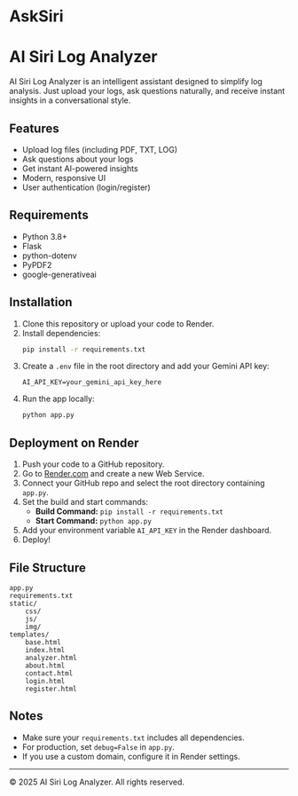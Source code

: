 # AskSiri
# AI Siri Log Analyzer

AI Siri Log Analyzer is an intelligent assistant designed to simplify log analysis. Just upload your logs, ask questions naturally, and receive instant insights in a conversational style.

## Features
- Upload log files (including PDF, TXT, LOG)
- Ask questions about your logs
- Get instant AI-powered insights
- Modern, responsive UI
- User authentication (login/register)

## Requirements
- Python 3.8+
- Flask
- python-dotenv
- PyPDF2
- google-generativeai

## Installation
1. Clone this repository or upload your code to Render.
2. Install dependencies:
   ```bash
   pip install -r requirements.txt
   ```
3. Create a `.env` file in the root directory and add your Gemini API key:
   ```env
   AI_API_KEY=your_gemini_api_key_here
   ```
4. Run the app locally:
   ```bash
   python app.py
   ```

## Deployment on Render
1. Push your code to a GitHub repository.
2. Go to [Render.com](https://render.com/) and create a new Web Service.
3. Connect your GitHub repo and select the root directory containing `app.py`.
4. Set the build and start commands:
   - **Build Command:** `pip install -r requirements.txt`
   - **Start Command:** `python app.py`
5. Add your environment variable `AI_API_KEY` in the Render dashboard.
6. Deploy!

## File Structure
```
app.py
requirements.txt
static/
    css/
    js/
    img/
templates/
    base.html
    index.html
    analyzer.html
    about.html
    contact.html
    login.html
    register.html
```

## Notes
- Make sure your `requirements.txt` includes all dependencies.
- For production, set `debug=False` in `app.py`.
- If you use a custom domain, configure it in Render settings.

---

© 2025 AI Siri Log Analyzer. All rights reserved.
